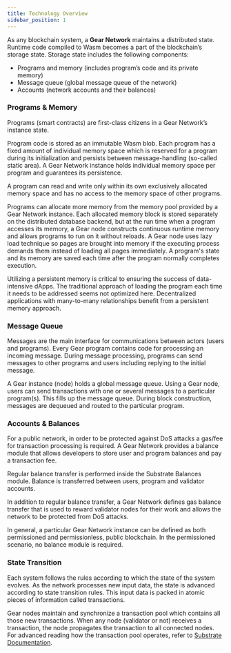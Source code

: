 ```yaml
---
title: Technology Overview
sidebar_position: 1
---
```


As any blockchain system, a **Gear Network** maintains a distributed state. Runtime code compiled to Wasm becomes a part of the blockchain’s storage state. Storage state includes the following components:
- Programs and memory (includes program’s code and its private memory)
- Message queue (global message queue of the network)
- Accounts (network accounts and their balances)

### Programs & Memory

Programs (smart contracts) are first-class citizens in a Gear Network’s instance state.

Program code is stored as an immutable Wasm blob. Each program has a fixed amount of individual memory space which is reserved for a program during its initialization and persists between message-handling (so-called static area). A Gear Network instance holds individual memory space per program and guarantees its persistence.

A program can read and write only within its own exclusively allocated memory space and has no access to the memory space of other programs.

Programs can allocate more memory from the memory pool provided by a Gear Network instance. Each allocated memory block is stored separately on the distributed database backend, but at the run time when a program accesses its memory, a Gear node constructs continuous runtime memory and allows programs to run on it without reloads. A Gear node uses lazy load technique so pages are brought into memory if the executing process demands them instead of loading all pages immediately. A program's state and its memory are saved each time after the program normally completes execution.

Utilizing a persistent memory is critical to ensuring the success of data-intensive dApps. The traditional approach of loading the program each time it needs to be addressed seems not optimized here. Decentralized applications with many-to-many relationships benefit from a persistent memory approach.

### Message Queue

Messages are the main interface for communications between actors (users and programs). Every Gear program contains code for processing an incoming message. During message processing, programs can send messages to other programs and users including replying to the initial message.

A Gear instance (node) holds a global message queue. Using a Gear node, users can send transactions with one or several messages to a particular program(s). This fills up the message queue. During block construction, messages are dequeued and routed to the particular program.

### Accounts & Balances

For a public network, in order to be protected against DoS attacks a gas/fee for transaction processing is required. A Gear Network provides a balance module that allows developers to store user and program balances and pay a transaction fee.

Regular balance transfer is performed inside the Substrate Balances module. Balance is transferred between users, program and validator accounts.

In addition to regular balance transfer, a Gear Network defines gas balance transfer that is used to reward validator nodes for their work and allows the network to be protected from DoS attacks.

In general, a particular Gear Network instance can be defined as both permissioned and permissionless, public blockchain. In the permissioned scenario, no balance module is required.

### State Transition

Each system follows the rules according to which the state of the system evolves. As the network processes new input data, the state is advanced according to state transition rules. This input data is packed in atomic pieces of information called transactions.

Gear nodes maintain and synchronize a transaction pool which contains all those new transactions. When any node (validator or not) receives a transaction, the node propagates the transaction to all connected nodes. For advanced reading how the transaction pool operates, refer to [Substrate Documentation](https://docs.substrate.io/v3/concepts/tx-pool/).